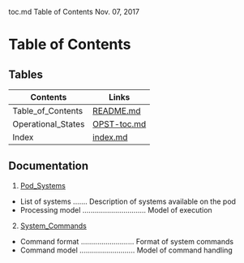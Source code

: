 toc.md Table of Contents	Nov. 07, 2017  

**Table of Contents**
===============================================================================

Tables
-------------------------------------------------------------------------------
Contents           | Links
-------------------|--------------------   
Table_of_Contents | [README.md](SYSTEMDOC/README.md)      
Operational_States| [OPST-toc.md](SYSTEMDOC/OPST-toc.md)    
Index             | [index.md](SYSTEMDOC/index.md)

Documentation
-------------------------------------------------------------------------------
1. [Pod_Systems](SYSTEMDOC/systems.md)  
* List of systems ....... Description of systems available on the pod   
* Processing model ............................... Model of execution   
2. [System_Commands](SYSTEMDOC/commands.md)   
* Command format .......................... Format of system commands   
* Command model ........................... Model of command handling   
